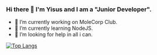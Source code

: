 ### Hi there 👋 I'm Yisus and I am a "Junior Developer".

- 🔭 I’m currently working on MoleCorp Club.
- 🌱 I’m currently learning NodeJS.
- 🤔 I’m looking for help in all i can.

[![Top Langs](https://github-readme-stats.vercel.app/api/top-langs/?username=YisusOnDev&layout=compact)](https://github.com/YisusOnDev/github-readme-stats)
